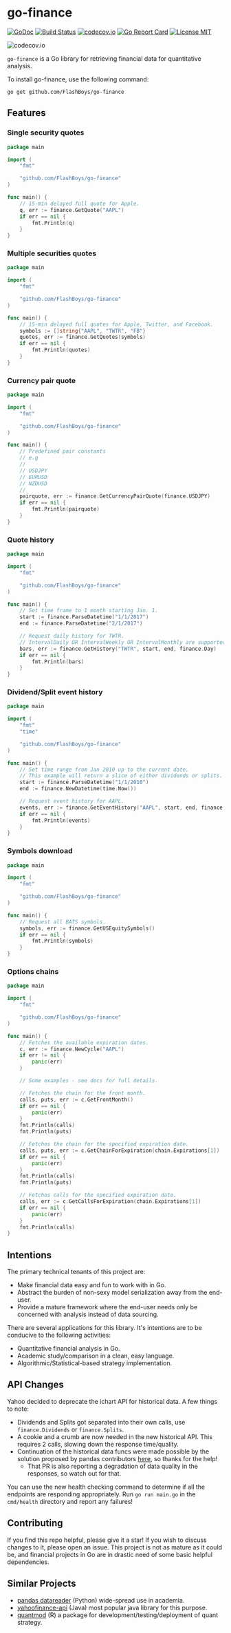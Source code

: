 # go-finance

[![GoDoc](https://godoc.org/github.com/FlashBoys/go-finance?status.svg)](https://godoc.org/github.com/FlashBoys/go-finance)
[![Build Status](https://travis-ci.org/FlashBoys/go-finance.svg?branch=master)](https://travis-ci.org/FlashBoys/go-finance) [![codecov.io](https://codecov.io/github/FlashBoys/go-finance/coverage.svg?branch=master)](https://codecov.io/github/FlashBoys/go-finance?branch=master)
[![Go Report Card](https://goreportcard.com/badge/github.com/Flashboys/go-finance)](https://goreportcard.com/report/github.com/Flashboys/go-finance)
[![License MIT](https://img.shields.io/npm/l/express.svg)](http://opensource.org/licenses/MIT)

![codecov.io](https://codecov.io/github/FlashBoys/go-finance/branch.svg?branch=master)

`go-finance` is a Go library for retrieving financial data for quantitative analysis.

To install go-finance, use the following command:

```
go get github.com/FlashBoys/go-finance
```


## Features

### Single security quotes

```go
package main

import (
	"fmt"

	"github.com/FlashBoys/go-finance"
)

func main() {
	// 15-min delayed full quote for Apple.
	q, err := finance.GetQuote("AAPL")
	if err == nil {
		fmt.Println(q)
	}
}
```

### Multiple securities quotes

```go
package main

import (
	"fmt"

	"github.com/FlashBoys/go-finance"
)

func main() {
	// 15-min delayed full quotes for Apple, Twitter, and Facebook.
	symbols := []string{"AAPL", "TWTR", "FB"}
	quotes, err := finance.GetQuotes(symbols)
	if err == nil {
		fmt.Println(quotes)
	}
}
```

### Currency pair quote

```go
package main

import (
	"fmt"

	"github.com/FlashBoys/go-finance"
)

func main() {
	// Predefined pair constants
	// e.g
	//
	// USDJPY
	// EURUSD
	// NZDUSD
	//
	pairquote, err := finance.GetCurrencyPairQuote(finance.USDJPY)
	if err == nil {
		fmt.Println(pairquote)
	}
}
```

### Quote history

```go
package main

import (
	"fmt"

	"github.com/FlashBoys/go-finance"
)

func main() {
	// Set time frame to 1 month starting Jan. 1.
	start := finance.ParseDatetime("1/1/2017")
	end := finance.ParseDatetime("2/1/2017")

	// Request daily history for TWTR.
	// IntervalDaily OR IntervalWeekly OR IntervalMonthly are supported.
	bars, err := finance.GetHistory("TWTR", start, end, finance.Day)
	if err == nil {
		fmt.Println(bars)
	}
}
```

### Dividend/Split event history

```go
package main

import (
	"fmt"
	"time"

	"github.com/FlashBoys/go-finance"
)

func main() {
	// Set time range from Jan 2010 up to the current date.
	// This example will return a slice of either dividends or splits.
	start := finance.ParseDatetime("1/1/2010")
	end := finance.NewDatetime(time.Now())

	// Request event history for AAPL.
	events, err := finance.GetEventHistory("AAPL", start, end, finance.Dividends)
	if err == nil {
		fmt.Println(events)
	}
}
```

### Symbols download

```go
package main

import (
	"fmt"

	"github.com/FlashBoys/go-finance"
)

func main() {
	// Request all BATS symbols.
	symbols, err := finance.GetUSEquitySymbols()
	if err == nil {
		fmt.Println(symbols)
	}
}

```

### Options chains

```go
package main

import (
	"fmt"

	"github.com/FlashBoys/go-finance"
)

func main() {
	// Fetches the available expiration dates.
	c, err := finance.NewCycle("AAPL")
	if err != nil {
		panic(err)
	}

	// Some examples - see docs for full details.

	// Fetches the chain for the front month.
	calls, puts, err := c.GetFrontMonth()
	if err == nil {
		panic(err)
	}
	fmt.Println(calls)
	fmt.Println(puts)

	// Fetches the chain for the specified expiration date.
	calls, puts, err := c.GetChainForExpiration(chain.Expirations[1])
	if err == nil {
		panic(err)
	}
	fmt.Println(calls)
	fmt.Println(puts)

	// Fetches calls for the specified expiration date.
	calls, err := c.GetCallsForExpiration(chain.Expirations[1])
	if err == nil {
		panic(err)
	}
	fmt.Println(calls)
}

```


## Intentions

The primary technical tenants of this project are:

  * Make financial data easy and fun to work with in Go.
  * Abstract the burden of non-sexy model serialization away from the end-user.
  * Provide a mature framework where the end-user needs only be concerned with analysis instead of data sourcing.

There are several applications for this library. It's intentions are to be conducive to the following activities:

  * Quantitative financial analysis in Go.
  * Academic study/comparison in a clean, easy language.
  * Algorithmic/Statistical-based strategy implementation.

## API Changes

Yahoo decided to deprecate the ichart API for historical data. A few things to note:

  * Dividends and Splits got separated into their own calls, use `finance.Dividends` or `finance.Splits`.
  * A cookie and a crumb are now needed in the new historical API. This requires 2 calls, slowing down the response time/quality.
  * Continuation of the historical data funcs were made possible by the solution proposed by pandas contributors [here](https://github.com/pydata/pandas-datareader/pull/331), so thanks for the help!
	* That PR is also reporting a degradation of data quality in the responses, so watch out for that.

You can use the new health checking command to determine if all the endpoints are responding appropriately. Run `go run main.go` in the `cmd/health` directory and report any failures!


## Contributing

If you find this repo helpful, please give it a star! If you wish to discuss changes to it, please open an issue. This project is not as mature as it could be, and financial projects in Go are in drastic need of some basic helpful dependencies.

## Similar Projects

  * [pandas datareader](https://github.com/pydata/pandas-datareader) (Python) wide-spread use in academia.
  * [yahoofinance-api](https://github.com/sstrickx/yahoofinance-api) (Java) most popular java library for this purpose.
  * [quantmod](http://www.quantmod.com/) (R) a package for development/testing/deployment of quant strategy.
